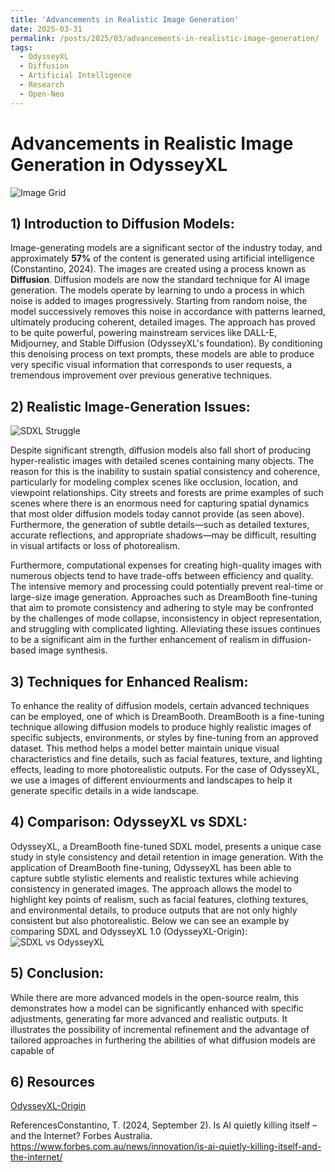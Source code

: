 ```yaml
---
title: 'Advancements in Realistic Image Generation'
date: 2025-03-31
permalink: /posts/2025/03/advancements-in-realistic-image-generation/
tags:
  - OdysseyXL
  - Diffusion
  - Artificial Intelligence
  - Research
  - Open-Neo
---
```


# Advancements in Realistic Image Generation in OdysseyXL
![Image Grid](https://aayan-mishra.github.io/files/odysseyxl-grid.png)

## 1) Introduction to Diffusion Models:
Image-generating models are a significant sector of the industry today, and approximately **57%** of the content is generated using artificial intelligence (Constantino, 2024). The images are created using a process known as **Diffusion**. Diffusion models are now the standard technique for AI image generation. The models operate by learning to undo a process in which noise is added to images progressively. Starting from random noise, the model successively removes this noise in accordance with patterns learned, ultimately producing coherent, detailed images. The approach has proved to be quite powerful, powering mainstream services like DALL-E, Midjourney, and Stable Diffusion (OdysseyXL's foundation). By conditioning this denoising process on text prompts, these models are able to produce very specific visual information that corresponds to user requests, a tremendous improvement over previous generative techniques.

## 2) Realistic Image-Generation Issues:
![SDXL Struggle](https://aayan-mishra.github.io/files/sdxl-realism-struggle.png)

Despite significant strength, diffusion models also fall short of producing hyper-realistic images with detailed scenes containing many objects. The reason for this is the inability to sustain spatial consistency and coherence, particularly for modeling complex scenes like occlusion, location, and viewpoint relationships. City streets and forests are prime examples of such scenes where there is an enormous need for capturing spatial dynamics that most older diffusion models today cannot provide (as seen above). Furthermore, the generation of subtle details—such as detailed textures, accurate reflections, and appropriate shadows—may be difficult, resulting in visual artifacts or loss of photorealism.

Furthermore, computational expenses for creating high-quality images with numerous objects tend to have trade-offs between efficiency and quality. The intensive memory and processing could potentially prevent real-time or large-size image generation. Approaches such as DreamBooth fine-tuning that aim to promote consistency and adhering to style may be confronted by the challenges of mode collapse, inconsistency in object representation, and struggling with complicated lighting. Alleviating these issues continues to be a significant aim in the further enhancement of realism in diffusion-based image synthesis.

## 3) Techniques for Enhanced Realism:
To enhance the reality of diffusion models, certain advanced techniques can be employed, one of which is DreamBooth. DreamBooth is a fine-tuning technique allowing diffusion models to produce highly realistic images of specific subjects, environments, or styles by fine-tuning from an approved dataset. This method helps a model better maintain unique visual characteristics and fine details, such as facial features, texture, and lighting effects, leading to more photorealistic outputs. For the case of OdysseyXL, we use a images of different enviourments and landscapes to help it generate specific details in a wide landscape.

## 4) Comparison: OdysseyXL vs SDXL:
OdysseyXL, a DreamBooth fine-tuned SDXL model, presents a unique case study in style consistency and detail retention in image generation. With the application of DreamBooth fine-tuning, OdysseyXL has been able to capture subtle stylistic elements and realistic textures while achieving consistency in generated images. The approach allows the model to highlight key points of realism, such as facial features, clothing textures, and environmental details, to produce outputs that are not only highly consistent but also photorealistic. Below we can see an example by comparing SDXL and OdysseyXL 1.0 (OdysseyXL-Origin):
![SDXL vs OdysseyXL](https://aayan-mishra.github.io/files/SDXL-vs-OdysseyXL.png)

## 5) Conclusion:

While there are more advanced models in the open-source realm, this demonstrates how a model can be significantly enhanced with specific adjustments, generating far more advanced and realistic outputs. It illustrates the possibility of incremental refinement and the advantage of tailored approaches in furthering the abilities of what diffusion models are capable of

## 6) Resources 
[OdysseyXL-Origin](https://huggingface.co/open-neo/OdysseyXL-Origin)

ReferencesConstantino, T. (2024, September 2). Is AI quietly killing itself – and the Internet? Forbes Australia. https://www.forbes.com.au/news/innovation/is-ai-quietly-killing-itself-and-the-internet/
